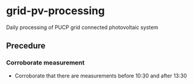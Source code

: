 # grid-pv-processing
Daily processing of PUCP grid connected photovoltaic system

## Precedure
### Corroborate measurement
- Corroborate that there are measurements before 10:30 and after 13:30